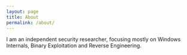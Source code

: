 ```yaml
---
layout: page
title: About
permalink: /about/
---
```


I am an independent security researcher, focusing mostly on Windows Internals, Binary Exploitation and Reverse Engineering.

